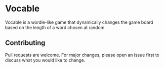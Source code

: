 # Vocable

Vocable is a wordle-like game that dynamically changes the game board based on the length of a word chosen at random.


## Contributing
Pull requests are welcome. For major changes, please open an issue first to discuss what you would like to change.
